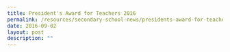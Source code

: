```yaml
---
title: President's Award for Teachers 2016
permalink: /resources/secondary-school-news/presidents-award-for-teachers-2016/
date: 2016-09-02
layout: post
description: ""
---
```

